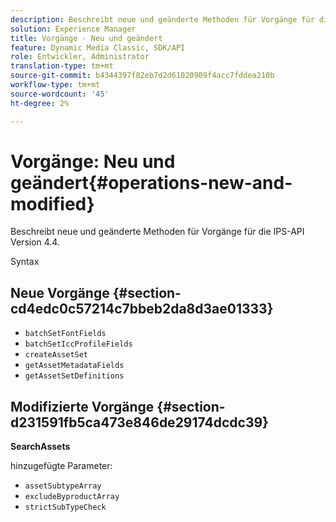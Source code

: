 ```yaml
---
description: Beschreibt neue und geänderte Methoden für Vorgänge für die IPS-API Version 4.4.
solution: Experience Manager
title: Vorgänge - Neu und geändert
feature: Dynamic Media Classic, SDK/API
role: Entwickler, Administrator
translation-type: tm+mt
source-git-commit: b4344397f82eb7d2d61020909f4acc7fddea210b
workflow-type: tm+mt
source-wordcount: '45'
ht-degree: 2%

---
```


# Vorgänge: Neu und geändert{#operations-new-and-modified}

Beschreibt neue und geänderte Methoden für Vorgänge für die IPS-API Version 4.4.

Syntax

## Neue Vorgänge {#section-cd4edc0c57214c7bbeb2da8d3ae01333}

* `batchSetFontFields`
* `batchSetIccProfileFields`
* `createAssetSet`
* `getAssetMetadataFields`
* `getAssetSetDefinitions`

## Modifizierte Vorgänge {#section-d231591fb5ca473e846de29174dcdc39}

**SearchAssets**

hinzugefügte Parameter:

* `assetSubtypeArray`
* `excludeByproductArray`
* `strictSubTypeCheck`
